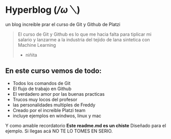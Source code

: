 # Hyperblog (*/ω＼*)
un blog increible prar el curso de Git y Github de Platzi
> El curso de Git y  Github es lo que me hacia falta para tiplicar mi salario y lanzarme a la industria del tejido de lana sintetica con Machine Learning 
> - niñita

## En este curso vemos de todo:
- Todos los comandos de Git
- El flujo de trabajo en Github
- El verdadero amor por las buenas practicas
- Trucos muy locos del profesor
- las personalidades multiples de Freddy
- Creado por el increible Platzi team
- incluye ejemplos en windwos, linux y mac

Y como amable recordatorio **Este readme.md es un chiste** Diseñado para el ejemplo. Si llegas acá  NO TE LO TOMES EN SERIO.